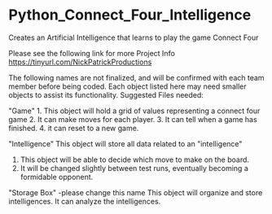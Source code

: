 # Python_Connect_Four_Intelligence
Creates an Artificial Intelligence that learns to play the game Connect Four

Please see the following link for more Project Info https://tinyurl.com/NickPatrickProductions

The following names are not finalized, and will be confirmed with each team member before being coded.
Each object listed here may need smaller objects to assist its functionality.
Suggested Files needed:

 "Game"
    1. This object will hold a grid of values representing a connect four game
    2. It can make moves for each player.
    3. It can tell when a game has finished.
    4. it can reset to a new game.
    
"Intelligence" 
  This object will store all data related to an "intelligence" 
  1. This object will be able to decide which move to make on the board.
  2. It will be changed slightly between test runs, eventually becoming a formidable opponent.
  
"Storage Box" -please change this name
  This object will organize and store intelligences.
  It can analyze the intelligences.
  
    
